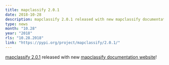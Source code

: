 ```yaml
---
title: mapclassify 2.0.1
date: 2018-10-28
description: mapclassify 2.0.1 released with new mapclassify documentation website!
type: news
month: "10.28"
year: "2018"
rls: "10.28.2018"
link: "https://pypi.org/project/mapclassify/2.0.1/"
---
```


<a href="https://pypi.org/project/mapclassify/2.0.1/">mapclassify 2.0.1</a> released with new <a href="https://mapclassify.readthedocs.io/">mapclassify documentation website</a>!